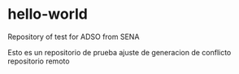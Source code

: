 # hello-world
Repository of test for ADSO from SENA

Esto es un repositorio de prueba
ajuste de generacion de conflicto repositorio remoto

